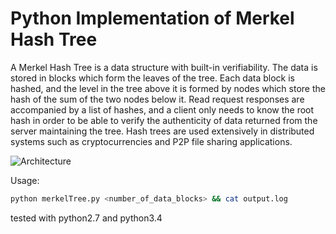 # Python Implementation of Merkel Hash Tree

A Merkel Hash Tree is a data structure with built-in verifiability. The data is stored in blocks which form the leaves of the tree. Each data block is hashed, and the level in the tree above it is formed by nodes which store the hash of the sum of the two nodes below it. Read request responses are accompanied by a list of hashes, and a client only needs to know the root hash in order to be able to verify the authenticity of data returned from the server maintaining the tree. Hash trees are used extensively in distributed systems such as cryptocurrencies and P2P file sharing applications.

![Architecture](https://upload.wikimedia.org/wikipedia/commons/thumb/9/95/Hash_Tree.svg/1200px-Hash_Tree.svg.png)

Usage:
```bash
python merkelTree.py <number_of_data_blocks> && cat output.log
```

tested with python2.7 and python3.4
